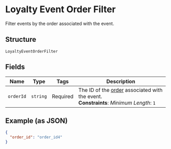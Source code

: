 
# Loyalty Event Order Filter

Filter events by the order associated with the event.

## Structure

`LoyaltyEventOrderFilter`

## Fields

| Name | Type | Tags | Description |
|  --- | --- | --- | --- |
| `orderId` | `string` | Required | The ID of the [order](entity:Order) associated with the event.<br/>**Constraints**: *Minimum Length*: `1` |

## Example (as JSON)

```json
{
  "order_id": "order_id4"
}
```

